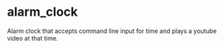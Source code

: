 # alarm_clock
Alarm clock that accepts command line input for time and plays a youtube video at that time.
